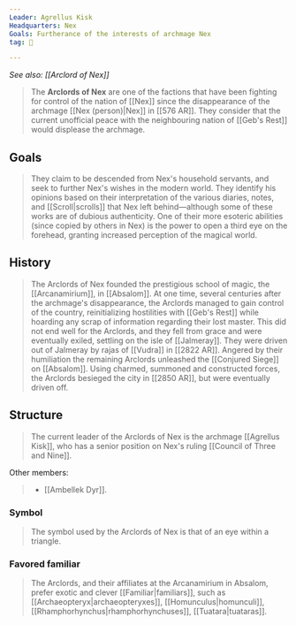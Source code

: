 ```yaml
---
Leader: Agrellus Kisk
Headquarters: Nex
Goals: Furtherance of the interests of archmage Nex
tag: 👥

---
```


*See also: [[Arclord of Nex]]*
> The **Arclords of Nex** are one of the factions that have been fighting for control of the nation of [[Nex]] since the disappearance of the archmage [[Nex (person)|Nex]] in [[576 AR]]. They consider that the current unofficial peace with the neighbouring nation of [[Geb's Rest]] would displease the archmage.



## Goals

> They claim to be descended from Nex's household servants, and seek to further Nex's wishes in the modern world. They identify his opinions based on their interpretation of the various diaries, notes, and [[Scroll|scrolls]] that Nex left behind—although some of these works are of dubious authenticity.
> One of their more esoteric abilities (since copied by others in Nex) is the power to open a third eye on the forehead, granting increased perception of the magical world.


## History

> The Arclords of Nex founded the prestigious school of magic, the [[Arcanamirium]], in [[Absalom]].
> At one time, several centuries after the archmage's disappearance, the Arclords managed to gain control of the country, reinitializing hostilities with [[Geb's Rest]] while hoarding any scrap of information regarding their lost master. This did not end well for the Arclords, and they fell from grace and were eventually exiled, settling on the isle of [[Jalmeray]]. They were driven out of Jalmeray by rajas of [[Vudra]] in [[2822 AR]]. Angered by their humiliation the remaining Arclords unleashed the [[Conjured Siege]] on [[Absalom]]. Using charmed, summoned and constructed forces, the Arclords besieged the city in [[2850 AR]], but were eventually driven off.


## Structure

> The current leader of the Arclords of Nex is the archmage [[Agrellus Kisk]], who has a senior position on Nex's ruling [[Council of Three and Nine]].
> 
Other members:

> - [[Ambellek Dyr]].

### Symbol

> The symbol used by the Arclords of Nex is that of an eye within a triangle.


### Favored familiar

> The Arclords, and their affiliates at the Arcanamirium in Absalom, prefer exotic and clever [[Familiar|familiars]], such as [[Archaeopteryx|archaeopteryxes]], [[Homunculus|homunculi]], [[Rhamphorhynchus|rhamphorhynchuses]], [[Tuatara|tuataras]].







